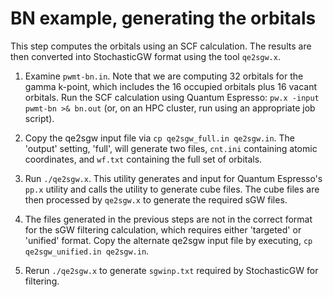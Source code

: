 # BN example, generating the orbitals

This step computes the orbitals using an SCF calculation.
The results are then converted into StochasticGW format using the tool
`qe2sgw.x`.

1. Examine `pwmt-bn.in`. Note that we are computing 32 orbitals for the
   gamma k-point, which includes the 16 occupied orbitals plus 16 vacant
   orbitals. Run the SCF calculation using Quantum Espresso:
   `pw.x -input pwmt-bn >& bn.out` (or, on an HPC cluster, run using an
   appropriate job script).

2. Copy the qe2sgw input file via `cp qe2sgw_full.in qe2sgw.in`. The 'output'
   setting, 'full', will generate two files, `cnt.ini` containing atomic 
   coordinates, and `wf.txt` containing the full set of orbitals.

3. Run `./qe2sgw.x`. This utility generates and input for Quantum Espresso's
   `pp.x` utility and calls the utility to generate cube files. The cube files
   are then processed by `qe2sgw.x` to generate the required sGW files.

4. The files generated in the previous steps are not in the correct format for
   the sGW filtering calculation, which requires either 'targeted' or 'unified'
   format. Copy the alternate qe2sgw input file by executing,
   `cp qe2sgw_unified.in qe2sgw.in`.

5. Rerun `./qe2sgw.x` to generate `sgwinp.txt` required by StochasticGW for 
   filtering.

